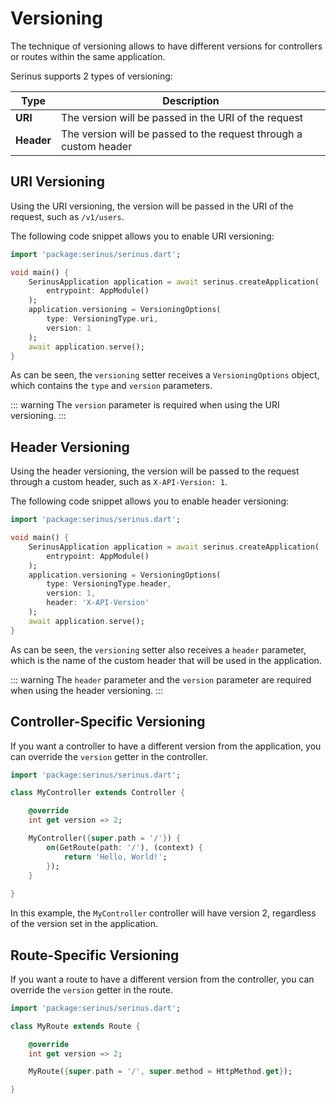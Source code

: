 # Versioning

The technique of versioning allows to have different versions for controllers or routes within the same application.

Serinus supports 2 types of versioning:

| Type | Description |
| --- | --- |
| **URI** | The version will be passed in the URI of the request |
| **Header** | The version will be passed to the request through a custom header |

## URI Versioning

Using the URI versioning, the version will be passed in the URI of the request, such as `/v1/users`.

The following code snippet allows you to enable URI versioning:

```dart
import 'package:serinus/serinus.dart';

void main() {
    SerinusApplication application = await serinus.createApplication(
        entrypoint: AppModule()
    );
    application.versioning = VersioningOptions(
        type: VersioningType.uri,
        version: 1
    );
    await application.serve();
}
```

As can be seen, the `versioning` setter receives a `VersioningOptions` object, which contains the `type` and `version` parameters.

::: warning
The `version` parameter is required when using the URI versioning.
:::

## Header Versioning

Using the header versioning, the version will be passed to the request through a custom header, such as `X-API-Version: 1`.

The following code snippet allows you to enable header versioning:

```dart
import 'package:serinus/serinus.dart';

void main() {
    SerinusApplication application = await serinus.createApplication(
        entrypoint: AppModule()
    );
    application.versioning = VersioningOptions(
        type: VersioningType.header,
        version: 1,
        header: 'X-API-Version'
    );
    await application.serve();
}
```

As can be seen, the `versioning` setter also receives a `header` parameter, which is the name of the custom header that will be used in the application.

::: warning
The `header` parameter and the `version` parameter are required when using the header versioning.
:::

## Controller-Specific Versioning

If you want a controller to have a different version from the application, you can override the `version` getter in the controller.

```dart
import 'package:serinus/serinus.dart';

class MyController extends Controller {

    @override
    int get version => 2;

    MyController({super.path = '/'}) {
        on(GetRoute(path: '/'), (context) {
            return 'Hello, World!';
        });
    }
    
}
```

In this example, the `MyController` controller will have version 2, regardless of the version set in the application.

## Route-Specific Versioning

If you want a route to have a different version from the controller, you can override the `version` getter in the route.

```dart
import 'package:serinus/serinus.dart';

class MyRoute extends Route {

    @override
    int get version => 2;

    MyRoute({super.path = '/', super.method = HttpMethod.get});

}
```
